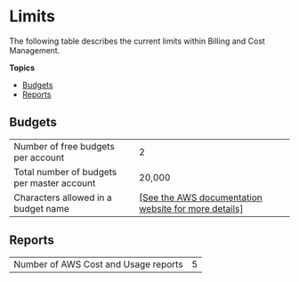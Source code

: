 # Limits<a name="billing-limits"></a>

The following table describes the current limits within Billing and Cost Management\.

**Topics**
+ [Budgets](#limits-budgets)
+ [Reports](#limits-reports)

## Budgets<a name="limits-budgets"></a>


|  |  | 
| --- |--- |
| Number of free budgets per account | 2 | 
| Total number of budgets per master account | 20,000 | 
| Characters allowed in a budget name | [\[See the AWS documentation website for more details\]](http://docs.aws.amazon.com/awsaccountbilling/latest/aboutv2/billing-limits.html) | 

## Reports<a name="limits-reports"></a>


|  |  | 
| --- |--- |
| Number of AWS Cost and Usage reports | 5 | 